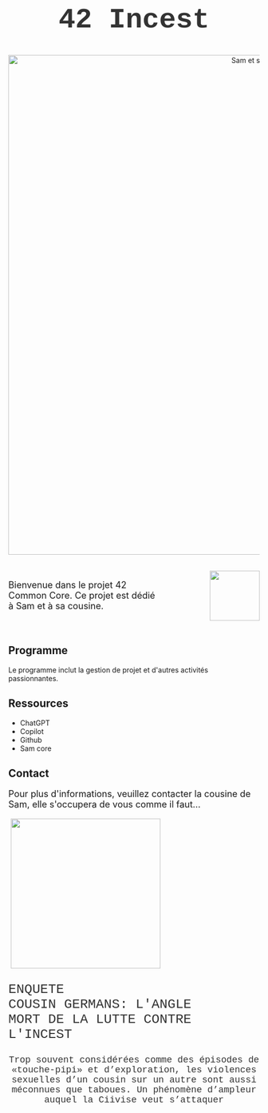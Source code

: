 <h1 align="center" style="font-family: 'Courier New', monospace; font-size: 4em; color: #333;">
  42 Incest
</h1>

<p align="center">
  <img src="https://i.pinimg.com/736x/d7/99/b0/d799b06d82a7673588721cea1ec16bb8.jpg" alt="Sam et sa cousine" style="width:1000px;">
</p>

<p style="display:inline-flex; align-items:center; justify-content:center; font-size:18px;">
  <span>Bienvenue dans le projet 42 Common Core. Ce projet est dédié à Sam et à sa cousine.</span>
  <img src="https://i.pinimg.com/736x/23/5a/0a/235a0a71427978a9ee6123d940e45269.jpg" style="width:100px; margin-left:100px;">
</p>

## Programme
Le programme inclut la gestion de projet et d'autres activités passionnantes.

## Ressources
- ChatGPT
- Copilot
- Github
- Sam core



## Contact
<p style="font-size:18px;">Pour plus d'informations, veuillez contacter la cousine de Sam, elle s'occupera de vous comme il faut...</p>
<img src="https://i.pinimg.com/736x/af/08/34/af0834c6638186a029558f318c45a53e.jpg" style="width:300px; margin-left:5px;">

<br>

<p align="left" style="font-family: 'Courier New', monospace; font-size: 1.9em; color: #333;">
  ENQUETE <br>
  COUSIN GERMANS: L'ANGLE <br>
  MORT DE LA LUTTE CONTRE <br>
  L'INCEST
</p>

<p align="center" style="font-family: 'Courier New', monospace; font-size: 1.3em; color: #333;">
  Trop souvent considérées comme des épisodes de «touche-pipi» et d’exploration, les violences sexuelles d’un cousin sur un autre sont aussi méconnues que taboues. Un phénomène d’ampleur auquel la Ciivise veut s’attaquer
<p>